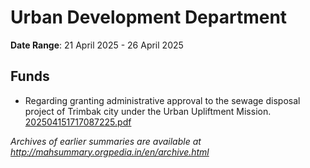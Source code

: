 # Urban Development Department

**Date Range**: 21 April 2025 - 26 April 2025


## Funds
- Regarding granting administrative approval to the sewage disposal project of Trimbak city under the Urban Upliftment Mission.\
  [202504151717087225.pdf](https://gr.maharashtra.gov.in/Site/Upload/Government%20Resolutions/English/202504151717087225.pdf)


*Archives of earlier summaries are available at http://mahsummary.orgpedia.in/en/archive.html*